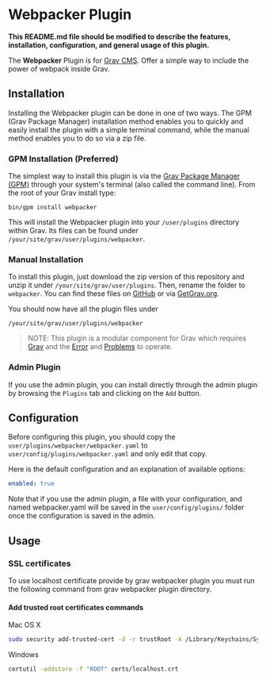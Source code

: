 # Webpacker Plugin

**This README.md file should be modified to describe the features, installation, configuration, and general usage of this plugin.**

The **Webpacker** Plugin is for [Grav CMS](http://github.com/getgrav/grav). Offer a simple way to include the power of webpack inside Grav.

## Installation

Installing the Webpacker plugin can be done in one of two ways. The GPM (Grav Package Manager) installation method enables you to quickly and easily install the plugin with a simple terminal command, while the manual method enables you to do so via a zip file.

### GPM Installation (Preferred)

The simplest way to install this plugin is via the [Grav Package Manager (GPM)](http://learn.getgrav.org/advanced/grav-gpm) through your system's terminal (also called the command line).  From the root of your Grav install type:

    bin/gpm install webpacker

This will install the Webpacker plugin into your `/user/plugins` directory within Grav. Its files can be found under `/your/site/grav/user/plugins/webpacker`.

### Manual Installation

To install this plugin, just download the zip version of this repository and unzip it under `/your/site/grav/user/plugins`. Then, rename the folder to `webpacker`. You can find these files on [GitHub](https://github.com/jimblue/grav-plugin-webpacker) or via [GetGrav.org](http://getgrav.org/downloads/plugins#extras).

You should now have all the plugin files under

    /your/site/grav/user/plugins/webpacker

> NOTE: This plugin is a modular component for Grav which requires [Grav](http://github.com/getgrav/grav) and the [Error](https://github.com/getgrav/grav-plugin-error) and [Problems](https://github.com/getgrav/grav-plugin-problems) to operate.

### Admin Plugin

If you use the admin plugin, you can install directly through the admin plugin by browsing the `Plugins` tab and clicking on the `Add` button.

## Configuration

Before configuring this plugin, you should copy the `user/plugins/webpacker/webpacker.yaml` to `user/config/plugins/webpacker.yaml` and only edit that copy.

Here is the default configuration and an explanation of available options:

```yaml
enabled: true
```

Note that if you use the admin plugin, a file with your configuration, and named webpacker.yaml will be saved in the `user/config/plugins/` folder once the configuration is saved in the admin.

## Usage

### SSL certificates

To use localhost certificate provide by grav webpacker plugin you must run the following command from grav webpacker plugin directory.

 #### Add trusted root certificates commands

Mac OS X
```bash
sudo security add-trusted-cert -d -r trustRoot -k /Library/Keychains/System.keychain certs/localhost.crt
```

Windows
```bash
certutil -addstore -f "ROOT" certs/localhost.crt
```

